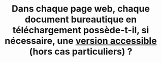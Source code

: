 ---
title: Dans chaque page web, chaque document bureautique en téléchargement possède-t-il, si nécessaire, une [version accessible](#version-accessible-pour-un-document-en-telechargement) (hors cas particuliers) ?
---